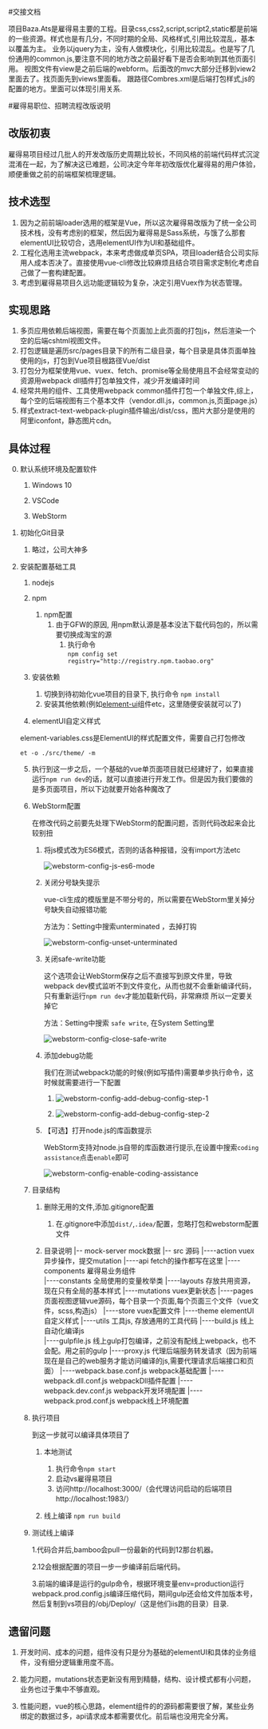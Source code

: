 #交接文档

项目Baza.Ats是雇得易主要的工程。目录css,css2,script,script2,static都是前端的一些资源。样式也是有几分，不同时期的全局、风格样式,引用比较混乱，基本以覆盖为主。
业务以jquery为主，没有人做模块化，引用比较混乱。也是写了几份通用的common.js,要注意不同的地方改之前最好看下是否会影响到其他页面引用。
视图文件有view是之前后端的webform。后面改的mvc大部分迁移到view2里面去了。找页面先到views里面看。
跟路径Combres.xml是后端打包样式,js的配置的地方。里面可以体现引用关系.

#雇得易职位、招聘流程改版说明

##   改版初衷

雇得易项目经过几批人的开发改版历史周期比较长，不同风格的前端代码样式沉淀混淆在一起，为了解决这已难题，公司决定今年年初改版优化雇得易的用户体验，顺便重做之前的前端框架梳理逻辑。

##   技术选型

1. 因为之前前端loader选用的框架是Vue，所以这次雇得易改版为了统一全公司技术栈，没有考虑别的框架，然后因为雇得易是Sass系统，与饿了么那套elementUI比较切合，选用elementUI作为UI和基础组件。
2. 工程化选用主流webpack，本来考虑做成单页SPA，项目loader结合公司实际用人成本否决了。直接使用vue-cli修改比较麻烦且结合项目需求定制化考虑自己做了一套构建配置。
3. 考虑到雇得易项目久远功能逻辑较为复杂，决定引用Vuex作为状态管理。

##  实现思路

1.  多页应用依赖后端视图，需要在每个页面加上此页面的打包js，然后渲染一个空的后端cshtml视图文件。
2.  打包逻辑是遍历src/pages目录下的所有二级目录，每个目录是具体页面单独使用的js，打包到Vue项目根路径Vue/dist
3.  打包分为框架使用vue、vuex、fetch、promise等全局使用且不会经常变动的资源用webpack dll插件打包单独文件，减少开发编译时间
4.  经常共用的组件、工具使用webpack common插件打包一个单独文件,综上，每个空的后端视图有三个基本文件（vendor.dll.js，common.js,页面page.js）
5.  样式extract-text-webpack-plugin插件输出/dist/css，图片大部分是使用的阿里iconfont，静态图片cdn。

##  具体过程

0.  默认系统环境及配置软件
    1.  Windows 10

    2.  VSCode

    3.  WebStorm

1.  初始化Git目录

    1.  略过，公司大神多
    
2.  安装配置基础工具

    1.  nodejs
    2.  npm
        1.  npm配置
            1.  由于GFW的原因, 用npm默认源是基本没法下载代码包的，所以需要切换成淘宝的源
                1.  执行命令  
                    ` npm config set registry="http://registry.npm.taobao.org" `

    3.  安装依赖
        1.  切换到待初始化vue项目的目录下, 执行命令 `npm install`
        2.  安装其他依赖(例如[element-ui](http://element.eleme.io/#/zh-CN)组件etc，这里随便安装就可以了)
        
    4.  elementUI自定义样式

       element-variables.css是ElementUI的样式配置文件，需要自己打包修改
       
       `et -o ./src/theme/ -m`

    5.  执行到这一步之后，一个基础的vue单页面项目就已经建好了，如果直接运行`npm run dev`的话，就可以直接进行开发工作。但是因为我们要做的是多页面项目，所以下边就要开始各种魔改了

    6.  WebStorm配置

        在修改代码之前要先处理下WebStorm的配置问题，否则代码改起来会比较别扭
        1.  将js模式改为ES6模式，否则的话各种报错，没有import方法etc

            ![webstorm-config-js-es6-mode](./Document/img/webstorm-config-js-es6-mode.png)
        2.  关闭分号缺失提示

            vue-cli生成的模版里是不带分号的，所以需要在WebStorm里关掉分号缺失自动报错功能

            方法为：Setting中搜索unterminated ，去掉打钩

            ![webstorm-config-unset-unterminated](./Document/img/webstorm-config-unset-unterminated.png)

        3.  关闭safe-write功能

            这个选项会让WebStorm保存之后不直接写到原文件里，导致webpack dev模式监听不到文件变化，从而也就不会重新编译代码，只有重新运行`npm run dev`才能加载新代码，非常麻烦
            所以一定要关掉它

            方法：Setting中搜索 `safe write`, 在System Setting里

            ![webstorm-config-close-safe-write](./Document/img/webstorm-config-close-safe-write.png)

        4.  添加debug功能

            我们在测试webpack功能的时候(例如写插件)需要单步执行命令，这时候就需要进行一下配置

            1.
                ![webstorm-config-add-debug-config-step-1](./Document/img/webstorm-config-add-debug-config-step-1.png)

            2.
                ![webstorm-config-add-debug-config-step-2](./Document/img/webstorm-config-add-debug-config-step-2.png)

        5.  【可选】打开node.js的库函数提示

            WebStorm支持对node.js自带的库函数进行提示,在设置中搜索`coding assistance`点击`enable`即可

            ![webstorm-config-enable-coding-assistance](./Document/img/webstorm-config-enable-coding-assistance.png)

    7.  目录结构

        1.  删除无用的文件,添加.gitignore配置
            1.  在.gitignore中添加`dist/`,`.idea/`配置，忽略打包和webstorm配置文件
            
        2.  目录说明
                |-- mock-server     mock数据
                |-- src 源码
                    |----action     vuex异步操作，提交mutation
                    |----api        fetch的操作都写在这里
                    |----components 雇得易业务组件   
                    |----constants  全局使用的变量枚举类
                    |----layouts    存放共用资源，现在只有全局的基本样式 
                    |----mutations  vuex更新状态
                    |----pages      页面视图逻辑vue源码，每个目录一个页面,每个页面三个文件（vue文件，scss,构造js）
                    |----store      vuex配置文件
                    |----theme      elementUI自定义样式
                    |----utils      工具js, 存放通用的工具代码
                |----build.js       线上自动化编译js            
                |----gulpfile.js    线上gulp打包编译，之前没有配线上webpack，也不会配。用之前的gulp
                |----proxy.js       代理后端服务转发请求（因为前端现在是自己的web服务才能访问编译的js,需要代理请求后端接口和页面）
                |----webpack.base.conf.js webpack基础配置
                |----webpack.dll.conf.js  webpackDll插件配置
                |----webpack.dev.conf.js  webpack开发环境配置
                |----webpack.prod.conf.js webpack线上环境配置
                
    8. 执行项目

        到这一步就可以编译具体项目了
        1.  本地测试
            1.  执行命令`npm start`
            2.  启动vs雇得易项目
            3.  访问http://localhost:3000/（会代理访问启动的后端项目http://localhost:1983/）

        2.  线上编译
            `npm run build`
            
    9. 测试线上编译
       
       1.代码合并后,bamboo会pull一份最新的代码到12那台机器。
       
       2.12会根据配置的项目一步一步编译前后端代码。
       
       3.前端的编译是运行的gulp命令，根据环境变量env=production运行webpack.prod.config.js编译压缩代码，期间gulp还会给文件加版本号，然后复制到vs项目的/obj/Deploy/（这是他们iis跑的目录）目录.
       
##  遗留问题

1. 开发时间、成本的问题，组件没有只是分为基础的elementUI和具体的业务组件，没有细分逻辑重用度不高。

2. 能力问题，mutations状态更新没有用到精髓，结构、设计模式都有小问题，业务也过于集中不够直观。

3. 性能问题，vue的核心思路，element组件的的源码都需要很了解，某些业务绑定的数据过多，api请求成本都需要优化。前后端也没用完全分离。

